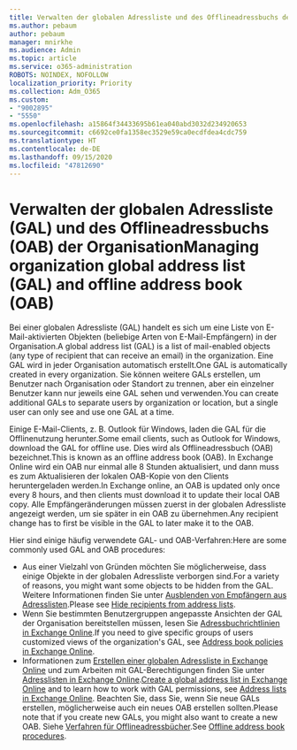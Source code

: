 ```yaml
---
title: Verwalten der globalen Adressliste und des Offlineadressbuchs der Organisation
ms.author: pebaum
author: pebaum
manager: mnirkhe
ms.audience: Admin
ms.topic: article
ms.service: o365-administration
ROBOTS: NOINDEX, NOFOLLOW
localization_priority: Priority
ms.collection: Adm_O365
ms.custom:
- "9002895"
- "5550"
ms.openlocfilehash: a15864f34433695b61ea040abd3032d234920653
ms.sourcegitcommit: c6692ce0fa1358ec3529e59ca0ecdfdea4cdc759
ms.translationtype: HT
ms.contentlocale: de-DE
ms.lasthandoff: 09/15/2020
ms.locfileid: "47812690"
---
```

# <a name="managing-organization-global-address-list-gal-and-offline-address-book-oab"></a><span data-ttu-id="9de1f-102">Verwalten der globalen Adressliste (GAL) und des Offlineadressbuchs (OAB) der Organisation</span><span class="sxs-lookup"><span data-stu-id="9de1f-102">Managing organization global address list (GAL) and offline address book (OAB)</span></span>

<span data-ttu-id="9de1f-103">Bei einer globalen Adressliste (GAL) handelt es sich um eine Liste von E-Mail-aktivierten Objekten (beliebige Arten von E-Mail-Empfängern) in der Organisation.</span><span class="sxs-lookup"><span data-stu-id="9de1f-103">A global address list (GAL) is a list of mail-enabled objects (any type of recipient that can receive an email) in the organization.</span></span> <span data-ttu-id="9de1f-104">Eine GAL wird in jeder Organisation automatisch erstellt.</span><span class="sxs-lookup"><span data-stu-id="9de1f-104">One GAL is automatically created in every organization.</span></span> <span data-ttu-id="9de1f-105">Sie können weitere GALs erstellen, um Benutzer nach Organisation oder Standort zu trennen, aber ein einzelner Benutzer kann nur jeweils eine GAL sehen und verwenden.</span><span class="sxs-lookup"><span data-stu-id="9de1f-105">You can create additional GALs to separate users by organization or location, but a single user can only see and use one GAL at a time.</span></span>

<span data-ttu-id="9de1f-106">Einige E-Mail-Clients, z. B. Outlook für Windows, laden die GAL für die Offlinenutzung herunter.</span><span class="sxs-lookup"><span data-stu-id="9de1f-106">Some email clients, such as Outlook for Windows, download the GAL for offline use.</span></span> <span data-ttu-id="9de1f-107">Dies wird als Offlineadressbuch (OAB) bezeichnet.</span><span class="sxs-lookup"><span data-stu-id="9de1f-107">This is known as an offline address book (OAB).</span></span> <span data-ttu-id="9de1f-108">In Exchange Online wird ein OAB nur einmal alle 8 Stunden aktualisiert, und dann muss es zum Aktualisieren der lokalen OAB-Kopie von den Clients heruntergeladen werden.</span><span class="sxs-lookup"><span data-stu-id="9de1f-108">In Exchange online, an OAB is updated only once every 8 hours, and then clients must download it to update their local OAB copy.</span></span> <span data-ttu-id="9de1f-109">Alle Empfängeränderungen müssen zuerst in der globalen Adressliste angezeigt werden, um sie später in ein OAB zu übernehmen.</span><span class="sxs-lookup"><span data-stu-id="9de1f-109">Any recipient change has to first be visible in the GAL to later make it to the OAB.</span></span>

<span data-ttu-id="9de1f-110">Hier sind einige häufig verwendete GAL- und OAB-Verfahren:</span><span class="sxs-lookup"><span data-stu-id="9de1f-110">Here are some commonly used GAL and OAB procedures:</span></span>

- <span data-ttu-id="9de1f-111">Aus einer Vielzahl von Gründen möchten Sie möglicherweise, dass einige Objekte in der globalen Adressliste verborgen sind.</span><span class="sxs-lookup"><span data-stu-id="9de1f-111">For a variety of reasons, you might want some objects to be hidden from the GAL.</span></span> <span data-ttu-id="9de1f-112">Weitere Informationen finden Sie unter [Ausblenden von Empfängern aus Adresslisten](https://docs.microsoft.com/exchange/address-books/address-lists/manage-address-lists#hide-recipients-from-address-lists).</span><span class="sxs-lookup"><span data-stu-id="9de1f-112">Please see [Hide recipients from address lists](https://docs.microsoft.com/exchange/address-books/address-lists/manage-address-lists#hide-recipients-from-address-lists).</span></span>
- <span data-ttu-id="9de1f-113">Wenn Sie bestimmten Benutzergruppen angepasste Ansichten der GAL der Organisation bereitstellen müssen, lesen Sie [Adressbuchrichtlinien in Exchange Online](https://docs.microsoft.com/exchange/address-books/address-book-policies/address-book-policies).</span><span class="sxs-lookup"><span data-stu-id="9de1f-113">If you need to give specific groups of users customized views of the organization's GAL, see [Address book policies in Exchange Online](https://docs.microsoft.com/exchange/address-books/address-book-policies/address-book-policies).</span></span>
- <span data-ttu-id="9de1f-114">Informationen zum [Erstellen einer globalen Adressliste in Exchange Online](https://docs.microsoft.com/exchange/address-books/address-lists/create-global-address-list) und zum Arbeiten mit GAL-Berechtigungen finden Sie unter [Adresslisten in Exchange Online](https://docs.microsoft.com/exchange/address-books/address-lists/address-lists).</span><span class="sxs-lookup"><span data-stu-id="9de1f-114">[Create a global address list in Exchange Online](https://docs.microsoft.com/exchange/address-books/address-lists/create-global-address-list) and to learn how to work with GAL permissions, see [Address lists in Exchange Online](https://docs.microsoft.com/exchange/address-books/address-lists/address-lists).</span></span> <span data-ttu-id="9de1f-115">Beachten Sie, dass Sie, wenn Sie neue GALs erstellen, möglicherweise auch ein neues OAB erstellen sollten.</span><span class="sxs-lookup"><span data-stu-id="9de1f-115">Please note that if you create new GALs, you might also want to create a new OAB.</span></span> <span data-ttu-id="9de1f-116">Siehe [Verfahren für Offlineadressbücher](https://docs.microsoft.com/exchange/address-books/offline-address-books/offline-address-book-procedures).</span><span class="sxs-lookup"><span data-stu-id="9de1f-116">See [Offline address book procedures](https://docs.microsoft.com/exchange/address-books/offline-address-books/offline-address-book-procedures).</span></span>
